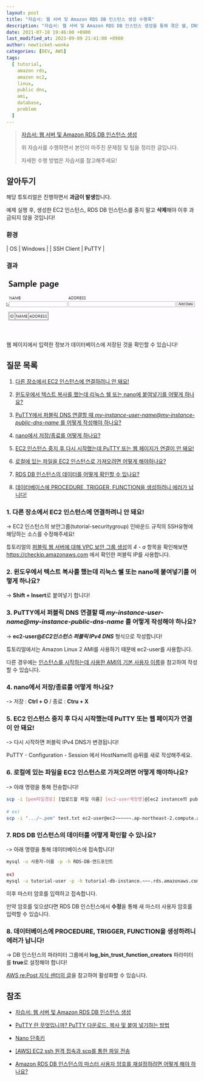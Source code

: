 ```yaml
---
layout: post
title: "자습서: 웹 서버 및 Amazon RDS DB 인스턴스 생성 수행록"
description: "자습서: 웹 서버 및 Amazon RDS DB 인스턴스 생성을 통해 겪은 쉘, DNS 연결 등 여러 문제와 해결법을 확인해보세요!"
date: 2021-07-18 19:46:00 +0900
last_modified_at: 2023-09-09 21:41:00 +0900
author: newticket-wonka
categories: [DEV, AWS]
tags:
  [ tutorial, 
    amazon rds, 
    amazon ec2,
    linux,
    public dns,
    ami,
    database,
    problem
  ]
---
```


> [자습서: 웹 서버 및 Amazon RDS DB 인스턴스 생성](https://docs.aws.amazon.com/ko_kr/AmazonRDS/latest/UserGuide/TUT_WebAppWithRDS.html)
>
> 위 자습서를 수행하면서 본인이 마주친 문제점 및 팁을 정리한 글입니다.
>
> 자세한 수행 방법은 자습서를 참고해주세요!

## 알아두기

해당 튜토리얼은 진행하면서 **과금이 발생**합니다.

예제 실행 후, 생성한 EC2 인스턴스, RDS DB 인스턴스를 중지 말고 **삭제**해야 이후 과금되지 않을 것입니다!

### 환경

| OS | Windows |
| SSH Client | PuTTY |

### 결과

![웹 페이지에서 이름, 주소 정보를 추가한다. 해당 정보를 페이지에서 확인 가능하다.](/assets/img/21-07-18/ezgif.com-gif-maker.gif "자습서 최종 결과")

웹 페이지에서 입력한 정보가 데이터베이스에 저장된 것을 확인할 수 있습니다!

## 질문 목록

1. [다른 장소에서 EC2 인스턴스에 연결하려니 안 돼요!](#1-다른-장소에서-ec2-인스턴스에-연결하려니-안-돼요)

2. [윈도우에서 텍스트 복사를 했는데 리눅스 쉘 또는 nano에 붙여넣기를 어떻게 하나요?](#2-윈도우에서-텍스트-복사를-했는데-리눅스-쉘-또는-nano에-붙여넣기를-어떻게-하나요)

3. [PuTTY에서 퍼블릭 DNS 연결할 때 _my-instance-user-name@my-instance-public-dns-name_ 를 어떻게 작성해야 하나요?](#3-putty에서-퍼블릭-dns-연결할-때-my-instance-user-namemy-instance-public-dns-name-를-어떻게-작성해야-하나요)

4. [nano에서 저장/종료를 어떻게 하나요?](#4-nano에서-저장종료를-어떻게-하나요)

5. [EC2 인스턴스 중지 후 다시 시작했는데 PuTTY 또는 웹 페이지가 연결이 안 돼요!](#5-ec2-인스턴스-중지-후-다시-시작했는데-putty-또는-웹-페이지가-연결이-안-돼요)

6. [로컬에 있는 파일을 EC2 인스턴스로 가져오려면 어떻게 해야하나요?](#6-로컬에-있는-파일을-ec2-인스턴스로-가져오려면-어떻게-해야하나요)

7. [RDS DB 인스턴스의 데이터를 어떻게 확인할 수 있나요?](#7-rds-db-인스턴스의-데이터를-어떻게-확인할-수-있나요)

8. [데이터베이스에 PROCEDURE, TRIGGER, FUNCTION을 생성하려니 에러가 납니다!](#8-데이터베이스에-procedure-trigger-function을-생성하려니-에러가-납니다)

### 1. 다른 장소에서 EC2 인스턴스에 연결하려니 안 돼요!

-> EC2 인스턴스의 보안그룹(tutorial-securitygroup) 인바운드 규칙의 SSH유형에 해당하는 소스를 수정해주세요!

튜토리얼의 [퍼블릭 웹 서버에 대해 VPC 보안 그룹 생성](https://docs.aws.amazon.com/ko_kr/AmazonRDS/latest/UserGuide/CHAP_Tutorials.WebServerDB.CreateVPC.html#CHAP_Tutorials.WebServerDB.CreateVPC.SecurityGroupEC2)의 _4 - a_ 항목을 확인해보면 <https://checkip.amazonaws.com> 에서 확인한 퍼블릭 IP를 사용합니다.

### 2. 윈도우에서 텍스트 복사를 했는데 리눅스 쉘 또는 nano에 붙여넣기를 어떻게 하나요?

-> **Shift + Insert**로 붙여넣기 합니다!

### 3. PuTTY에서 퍼블릭 DNS 연결할 때 _my-instance-user-name@my-instance-public-dns-name_ 를 어떻게 작성해야 하나요?

-> **ec2-user@_EC2인스턴스 퍼블릭 IPv4 DNS_** 형식으로 작성합니다!

튜토리얼에서는 Amazon Linux 2 AMI를 사용하기 때문에 ec2-user를 사용합니다.

다른 경우에는 [인스턴스를 시작하는데 사용한 AMI의 기본 사용자 이름](https://docs.aws.amazon.com/ko_kr/AWSEC2/latest/UserGuide/connect-to-linux-instance.html#w679aac19c21b7c17b7b5b4b3b3)을 참고하여 작성할 수 있습니다.

### 4. nano에서 저장/종료를 어떻게 하나요?

-> 저장 : **Ctrl + O** / 종료 : **Ctru + X**

### 5. EC2 인스턴스 중지 후 다시 시작했는데 PuTTY 또는 웹 페이지가 연결이 안 돼요!

-> 다시 시작하면 퍼블릭 IPv4 DNS가 변경됩니다!

PuTTY - Configuration - Session 에서 HostName의 @뒤를 새로 작성해주세요.

### 6. 로컬에 있는 파일을 EC2 인스턴스로 가져오려면 어떻게 해야하나요?

-> 아래 명령을 통해 전송합니다!

```bash
scp -i [pem파일경로] [업로드할 파일 이름] [ec2-user계정명]@[ec2 instance의 public DNS]:~/[경로]

# ex)
scp -i ".../~.pem" test.txt ec2-user@ec2~~~~~~.ap-northeast-2.compute.amazonaws.com:~/test/
```

### 7. RDS DB 인스턴스의 데이터를 어떻게 확인할 수 있나요?

-> 아래 명령을 통해 데이터베이스에 접속합니다!

```bash
mysql -u 사용자-이름 -p -h RDS-DB-엔드포인트

ex)
mysql -u tutorial-user -p -h tutorial-db-instance.~~~.rds.amazonaws.com

```

이후 마스터 암호를 입력하고 접속합니다.

만약 암호를 잊으셨다면 RDS DB 인스턴스에서 **수정**을 통해 새 마스터 사용자 암호를 입력할 수 있습니다.

### 8. 데이터베이스에 PROCEDURE, TRIGGER, FUNCTION을 생성하려니 에러가 납니다!

-> DB 인스턴스의 파라미터 그룹에서 **log_bin_trust_function_creators** 파라미터를 **true**로 설정해야 합니다!

[AWS re:Post 지식 센터의 글](https://aws.amazon.com/ko/premiumsupport/knowledge-center/rds-mysql-functions/)을 참고하여 활성화할 수 있습니다.

## 참조

- [자습서: 웹 서버 및 Amazon RDS DB 인스턴스 생성](https://docs.aws.amazon.com/ko_kr/AmazonRDS/latest/UserGuide/TUT_WebAppWithRDS.html)

- [PuTTY 란 무엇입니까? PuTTY 다운로드, 복사 및 붙여 넣기하는 방법](https://kogoza.tistory.com/entry/PuTTY-%EB%9E%80-%EB%AC%B4%EC%97%87%EC%9E%85%EB%8B%88%EA%B9%8C-PuTTY-%EB%8B%A4%EC%9A%B4%EB%A1%9C%EB%93%9C-%EB%B3%B5%EC%82%AC-%EB%B0%8F-%EB%B6%99%EC%97%AC-%EB%84%A3%EA%B8%B0%ED%95%98%EB%8A%94-%EB%B0%A9%EB%B2%95)

- [Nano 단축키](https://zetawiki.com/wiki/Nano_%EB%8B%A8%EC%B6%95%ED%82%A4)

- [[AWS] EC2 ssh 원격 접속과 scp를 통한 파일 전송](https://ict-nroo.tistory.com/40)

- [Amazon RDS DB 인스턴스의 마스터 사용자 암호를 재설정하려면 어떻게 해야 하나요?](https://aws.amazon.com/ko/premiumsupport/knowledge-center/reset-master-user-password-rds/)
